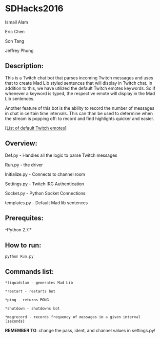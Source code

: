 # SDHacks2016

Ismail Alam

Eric Chen

Son Tang

Jeffrey Phung

## Description: 
This is a Twitch chat bot that parses incoming Twitch messages and uses that to create Mad Lib styled sentences that will display in Twitch chat. In addition to this, we have utilized the default Twitch emotes keywords. So if whenever a keyword is typed, the respective emote will display in the Mad Lib sentences.

Another feature of this bot is the ability to record the number of messages in chat in certain time intervals. This can than be used to determine when the stream is popping off: to record and find highlights quicker and easier.

<a href="https://twitchemotes.com/" target="_blank">[List of default Twitch emotes]</a>

## Overview:

Def.py - Handles all the logic to parse Twitch messages

Run.py - the driver

Initialize.py - Connects to channel room

Settings.py - Twitch IRC Authentication

Socket.py - Python Socket Connections

templates.py - Default Mad lib sentences

## Prerequites:
-Python 2.7.*

## How to run:
`python Run.py`

## Commands list:

`*liquidslam - generates Mad Lib`

`*restart - restarts bot`

`*ping - returns PONG`

`*shutdown - shutdowns bot`

`*msgrecord - records frequency of messages in a given interval (seconds)`

**REMEMBER TO**: change the pass, ident, and channel values in
settings.py!

